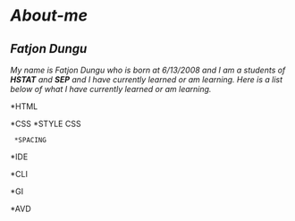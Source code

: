 # *About-me*

## *Fatjon Dungu*

  *My name is Fatjon Dungu who is born at 6/13/2008 and I am a students of **HSTAT** and **SEP** and I have currently learned or am learning. Here is a list below of what I have currently learned or am learning.*

  *HTML
  
  *CSS
     *STYLE CSS
     
     *SPACING
     
  *IDE
  
  *CLI
  
  *GI
  
  *AVD
